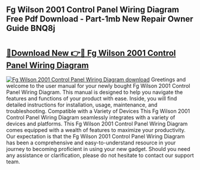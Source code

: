 ## Fg Wilson 2001 Control Panel Wiring Diagram Free Pdf Download - Part-1mb New Repair Owner Guide BNQ8j

# <h2><a href="http://dfphszo.blite.top/?on=Fg+Wilson+2001+Control+Panel+Wiring+Diagram">🔗Download New 👉🔴 Fg Wilson 2001 Control Panel Wiring Diagram</a></h2>

[![Fg Wilson 2001 Control Panel Wiring Diagram download](https://i.imgur.com/lujVjoI.png)](http://dfphszo.blite.top/?on=Fg+Wilson+2001+Control+Panel+Wiring+Diagram)
Greetings and welcome to the user manual for your newly bought Fg Wilson 2001 Control Panel Wiring Diagram. This manual is designed to help you navigate the features and functions of your product with ease. Inside, you will find detailed instructions for installation, usage, maintenance, and troubleshooting. Compatible with a Variety of Devices This Fg Wilson 2001 Control Panel Wiring Diagram seamlessly integrates with a variety of devices and platforms. This Fg Wilson 2001 Control Panel Wiring Diagram comes equipped with a wealth of features to maximize your productivity. Our expectation is that the Fg Wilson 2001 Control Panel Wiring Diagram has been a comprehensive and easy-to-understand resource in your journey to becoming proficient in using your new gadget. Should you need any assistance or clarification, please do not hesitate to contact our support team.
